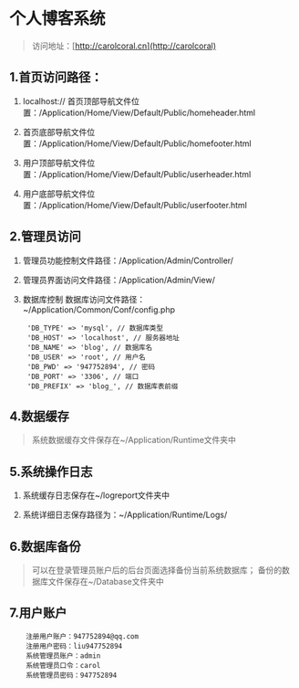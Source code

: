 # 个人博客系统 

>访问地址：[http://carolcoral.cn](http://carolcoral)

## 1.首页访问路径：

1. localhost:// 首页顶部导航文件位置：/Application/Home/View/Default/Public/homeheader.html 

2. 首页底部导航文件位置：/Application/Home/View/Default/Public/homefooter.html 

3. 用户顶部导航文件位置：/Application/Home/View/Default/Public/userheader.html 

4. 用户底部导航文件位置：/Application/Home/View/Default/Public/userfooter.html

## 2.管理员访问 

1. 管理员功能控制文件路径：/Application/Admin/Controller/ 

2. 管理员界面访问文件路径：/Application/Admin/View/

3. 数据库控制 数据库访问文件路径：~/Application/Common/Conf/config.php 

        'DB_TYPE' => 'mysql', // 数据库类型 
        'DB_HOST' => 'localhost', // 服务器地址 
        'DB_NAME' => 'blog', // 数据库名 
        'DB_USER' => 'root', // 用户名 
        'DB_PWD' => '947752894', // 密码 
        'DB_PORT' => '3306', // 端口
        'DB_PREFIX' => 'blog_', // 数据库表前缀

## 4.数据缓存 

>系统数据缓存文件保存在~/Application/Runtime文件夹中

## 5.系统操作日志 

1. 系统缓存日志保存在~/logreport文件夹中 

2. 系统详细日志保存路径为：~/Application/Runtime/Logs/

## 6.数据库备份 

>可以在登录管理员账户后的后台页面选择备份当前系统数据库；
>备份的数据库文件保存在~/Database文件夹中

## 7.用户账户 

        注册用户账户：947752894@qq.com 
        注册用户密码：liu947752894 
        系统管理员账户：admin 
        系统管理员口令：carol 
        系统管理员密码：947752894
